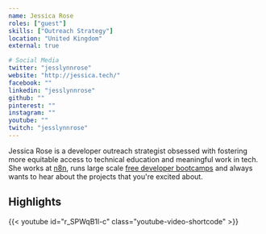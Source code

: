 ```yaml
---
name: Jessica Rose
roles: ["guest"]
skills: ["Outreach Strategy"]
location: "United Kingdom"
external: true

# Social Media
twitter: "jesslynnrose"
website: "http://jessica.tech/"
facebook: ""
linkedin: "jesslynnrose"
github: ""
pinterest: ""
instagram: ""
youtube: ""
twitch: "jesslynnrose"
---
```


Jessica Rose is a developer outreach strategist obsessed with fostering more equitable access 
to technical education and meaningful work in tech. She works at [n8n](https://n8n.io/), runs large scale [free 
developer bootcamps](https://www.freecodecamp.org/news/author/jessica/) and always wants to hear about the projects that you're excited about.

<!--more-->

## Highlights

{{< youtube id="r_SPWqB1l-c" class="youtube-video-shortcode" >}}

